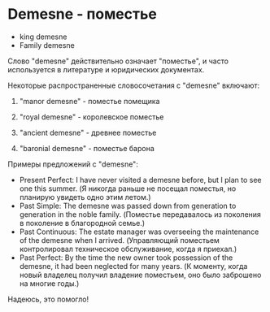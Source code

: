 # Demesne - поместье




- king demesne
- Family demesne

Слово "demesne" действительно означает "поместье", и часто используется в литературе и юридических документах.

Некоторые распространенные словосочетания с "demesne" включают:

1. "manor demesne" - поместье помещика

2. "royal demesne" - королевское поместье

3. "ancient demesne" - древнее поместье

4. "baronial demesne" - поместье барона

Примеры предложений с "demesne":

- Present Perfect: I have never visited a demesne before, but I plan to see one this summer. (Я никогда раньше не посещал поместья, но планирую увидеть одно этим летом.)
- Past Simple: The demesne was passed down from generation to generation in the noble family. (Поместье передавалось из поколения в поколение в благородной семье.)
- Past Continuous: The estate manager was overseeing the maintenance of the demesne when I arrived. (Управляющий поместьем контролировал техническое обслуживание, когда я приехал.)
- Past Perfect: By the time the new owner took possession of the demesne, it had been neglected for many years. (К моменту, когда новый владелец получил владение поместьем, оно было заброшено на многие годы.)

Надеюсь, это помогло!